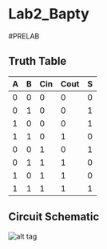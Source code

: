 Lab2_Bapty
==========

#PRELAB

## Truth Table

|   A   |   B   |  Cin  |  Cout  |   S   |
|-------|-------|-------|--------|-------|
| 0     | 0     | 0     | 0      | 0     |
| 0     | 1     | 0     | 0      | 1     |
| 1     | 0     | 0     | 0      | 1     |
| 1     | 1     | 0     | 1      | 0     |
| 0     | 0     | 1     | 0      | 1     |
| 0     | 1     | 1     | 1      | 0     |
| 1     | 0     | 1     | 1      | 0     |
| 1     | 1     | 1     | 1      | 1     |

## Circuit Schematic

![alt tag](https://raw2.github.com/seanbapty/Lab2_Bapty/master/1%20bit%20adder%20schematic%20labbokpages.co.uk.jpg)

